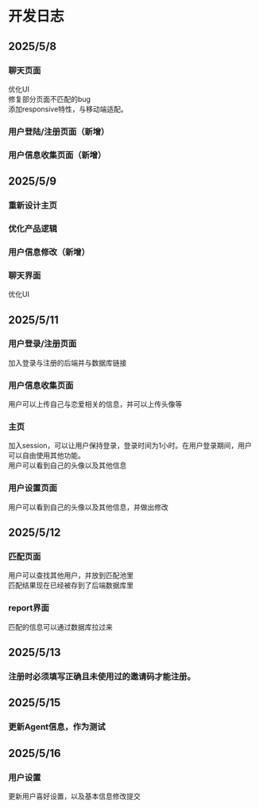 # 开发日志
## 2025/5/8 
### 聊天页面 
优化UI <br>
修复部分页面不匹配的bug <br>
添加responsive特性，与移动端适配。<br>
### 用户登陆/注册页面（新增）
### 用户信息收集页面（新增）
## 2025/5/9
### 重新设计主页
### 优化产品逻辑
### 用户信息修改（新增）
### 聊天界面
优化UI <br>

## 2025/5/11
### 用户登录/注册页面
加入登录与注册的后端并与数据库链接
### 用户信息收集页面
用户可以上传自己与恋爱相关的信息，并可以上传头像等
### 主页
加入session，可以让用户保持登录，登录时间为1小时。在用户登录期间，用户可以自由使用其他功能。<br>
用户可以看到自己的头像以及其他信息
### 用户设置页面
用户可以看到自己的头像以及其他信息，并做出修改

## 2025/5/12
### 匹配页面
用户可以查找其他用户，并放到匹配池里<br>
匹配结果现在已经被存到了后端数据库里
### report界面
匹配的信息可以通过数据库拉过来

## 2025/5/13
### 注册时必须填写正确且未使用过的邀请码才能注册。

## 2025/5/15
### 更新Agent信息，作为测试

## 2025/5/16
### 用户设置
更新用户喜好设置，以及基本信息修改提交
